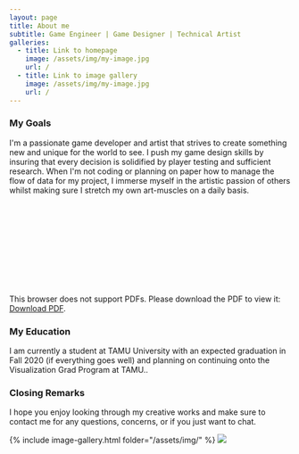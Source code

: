 ```yaml
---
layout: page
title: About me
subtitle: Game Engineer | Game Designer | Technical Artist
galleries:
  - title: Link to homepage
    image: /assets/img/my-image.jpg
    url: /
  - title: Link to image gallery
    image: /assets/img/my-image.jpg
    url: /
---
```


### My Goals

I'm a passionate game developer and artist that strives to create something new and unique for the world to see. I push my game design skills by insuring that every decision is solidified by player testing and sufficient research. When I'm not coding or planning on paper how to manage the flow of data for my project, I immerse myself in the artistic passion of others whilst making sure I stretch my own art-muscles on a daily basis. 

<object data="http://kornosky.github.io/assets/img/ChristopherKornoskyResume2020.pdf" type="application/pdf" width="700px" height="700px">
    <embed src="http://kornosky.github.io/assets/img/ChristopherKornoskyResume2020.pdf">
        <p>This browser does not support PDFs. Please download the PDF to view it: <a href="http://kornosky.github.io/assets/img/ChristopherKornoskyResume2020.pdf">Download PDF</a>.</p>
    </embed>
</object>


### My Education

I am currently a student at TAMU University with an expected graduation in Fall 2020 (if everything goes well) and planning on continuing onto the Visualization Grad Program at TAMU.. 

### Closing Remarks


I hope you enjoy looking through my creative works and make sure to contact me for any questions, concerns, or if you just want to chat. 

{% include image-gallery.html folder="/assets/img/" %}
![](https://www.youtube.com/watch?v=Ptk_1Dc2iPY)
